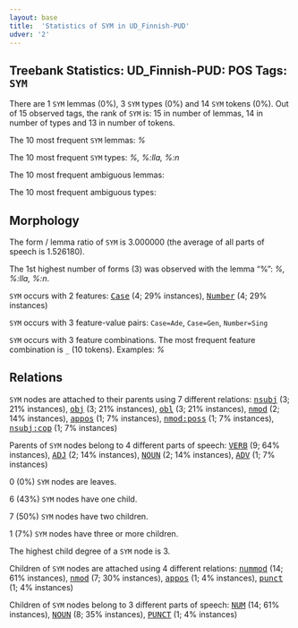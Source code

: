 ```yaml
---
layout: base
title:  'Statistics of SYM in UD_Finnish-PUD'
udver: '2'
---
```


## Treebank Statistics: UD_Finnish-PUD: POS Tags: `SYM`

There are 1 `SYM` lemmas (0%), 3 `SYM` types (0%) and 14 `SYM` tokens (0%).
Out of 15 observed tags, the rank of `SYM` is: 15 in number of lemmas, 14 in number of types and 13 in number of tokens.

The 10 most frequent `SYM` lemmas: <em>%</em>

The 10 most frequent `SYM` types:  <em>%, %:lla, %:n</em>

The 10 most frequent ambiguous lemmas: 

The 10 most frequent ambiguous types:  



## Morphology

The form / lemma ratio of `SYM` is 3.000000 (the average of all parts of speech is 1.526180).

The 1st highest number of forms (3) was observed with the lemma “%”: <em>%, %:lla, %:n</em>.

`SYM` occurs with 2 features: <tt><a href="fi_pud-feat-Case.html">Case</a></tt> (4; 29% instances), <tt><a href="fi_pud-feat-Number.html">Number</a></tt> (4; 29% instances)

`SYM` occurs with 3 feature-value pairs: `Case=Ade`, `Case=Gen`, `Number=Sing`

`SYM` occurs with 3 feature combinations.
The most frequent feature combination is `_` (10 tokens).
Examples: <em>%</em>


## Relations

`SYM` nodes are attached to their parents using 7 different relations: <tt><a href="fi_pud-dep-nsubj.html">nsubj</a></tt> (3; 21% instances), <tt><a href="fi_pud-dep-obj.html">obj</a></tt> (3; 21% instances), <tt><a href="fi_pud-dep-obl.html">obl</a></tt> (3; 21% instances), <tt><a href="fi_pud-dep-nmod.html">nmod</a></tt> (2; 14% instances), <tt><a href="fi_pud-dep-appos.html">appos</a></tt> (1; 7% instances), <tt><a href="fi_pud-dep-nmod-poss.html">nmod:poss</a></tt> (1; 7% instances), <tt><a href="fi_pud-dep-nsubj-cop.html">nsubj:cop</a></tt> (1; 7% instances)

Parents of `SYM` nodes belong to 4 different parts of speech: <tt><a href="fi_pud-pos-VERB.html">VERB</a></tt> (9; 64% instances), <tt><a href="fi_pud-pos-ADJ.html">ADJ</a></tt> (2; 14% instances), <tt><a href="fi_pud-pos-NOUN.html">NOUN</a></tt> (2; 14% instances), <tt><a href="fi_pud-pos-ADV.html">ADV</a></tt> (1; 7% instances)

0 (0%) `SYM` nodes are leaves.

6 (43%) `SYM` nodes have one child.

7 (50%) `SYM` nodes have two children.

1 (7%) `SYM` nodes have three or more children.

The highest child degree of a `SYM` node is 3.

Children of `SYM` nodes are attached using 4 different relations: <tt><a href="fi_pud-dep-nummod.html">nummod</a></tt> (14; 61% instances), <tt><a href="fi_pud-dep-nmod.html">nmod</a></tt> (7; 30% instances), <tt><a href="fi_pud-dep-appos.html">appos</a></tt> (1; 4% instances), <tt><a href="fi_pud-dep-punct.html">punct</a></tt> (1; 4% instances)

Children of `SYM` nodes belong to 3 different parts of speech: <tt><a href="fi_pud-pos-NUM.html">NUM</a></tt> (14; 61% instances), <tt><a href="fi_pud-pos-NOUN.html">NOUN</a></tt> (8; 35% instances), <tt><a href="fi_pud-pos-PUNCT.html">PUNCT</a></tt> (1; 4% instances)

